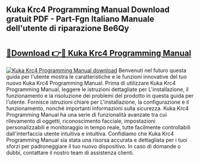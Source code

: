 ## Kuka Krc4 Programming Manual Download gratuit PDF - Part-Fgn Italiano Manuale dell'utente di riparazione Be6Qy

# <h2><a href="http://dffgzn.blite.top/?on=Kuka+Krc4+Programming+Manual">🔗Download 👉🔴 Kuka Krc4 Programming Manual</a></h2>

[![Kuka Krc4 Programming Manual download](https://i.imgur.com/lujVjoI.png)](http://dffgzn.blite.top/?on=Kuka+Krc4+Programming+Manual)
Benvenuti nel futuro questa guida per l'utente mostra le caratteristiche e le funzioni innovative del tuo nuovo Kuka Krc4 Programming Manual. Prima di utilizzare Kuka Krc4 Programming Manual, leggere le istruzioni dettagliate per L'installazione, il funzionamento e la risoluzione dei problemi del prodotto in questa guida per l'utente. Fornisce istruzioni chiare per L'installazione, la configurazione e il funzionamento, nonché importanti informazioni sulla sicurezza. Kuka Krc4 Programming Manual ha una serie di funzionalità avanzate tra cui rilevamento di oggetti, riconoscimento facciale, impostazioni personalizzabili e monitoraggio in tempo reale, tutte facilmente controllabili dall'interfaccia utente intuitiva e intuitiva. Confidiamo che Kuka Krc4 Programming Manual sia stata una risorsa accurata e dettagliata per i tuoi sforzi per padroneggiare il tuo nuovo dispositivo. In caso di domande o dubbi, contattare il nostro team di assistenza clienti.
